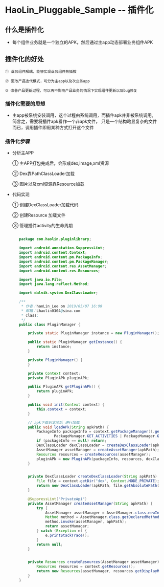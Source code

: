 # HaoLin_Pluggable_Sample -- 插件化

 ## 什么是插件化

- 每个组件业务就是一个独立的APK，然后通过主app动态部署业务组件APK


## 插件化的好处

    ① 业务组件解耦，能够实现业务组件热插拔

    ② 更改产品迭代模式，可分为主app以及次业务app

    ③ 改善产品更新过程，可以再不影响产品业务的情况下实现组件更新以及bug修复

### 插件化需要的思想

- 主app被系统安装调用，这个过程由系统调用，而插件apk并非被系统调用，简言之，需要将插件apk看作一个非apk文件，
    只是一个结构略显复杂的文件而已，调用插件即用某种方式打开这个文件


### 插件化步骤

- 分析主APP

    ① 主APP打包完成后，会形成dex,image,xml资源

    ② Dex靠PathClassLoader加载

    ③ 图片以及xml资源靠Resource加载

- 代码实现

     ① 创建DexClassLoader加载代码

     ② 创建Resource 加载文件

     ③ 管理插件activity的生命周期


  ```java

     package com.haolin.pluginlibrary;

     import android.annotation.SuppressLint;
     import android.content.Context;
     import android.content.pm.PackageInfo;
     import android.content.pm.PackageManager;
     import android.content.res.AssetManager;
     import android.content.res.Resources;

     import java.io.File;
     import java.lang.reflect.Method;

     import dalvik.system.DexClassLoader;

     /**
      * 作者：haoLin_Lee on 2019/05/07 16:00
      * 邮箱：Lhaolin0304@sina.com
      * class:
      */
     public class PluginManager {

         private static PluginManager instance = new PluginManager();

         public static PluginManager getInstance() {
             return instance;
         }

         private PluginManager() {
         }

         private Context context;
         private PluginAPk pluginAPk;

         public PluginAPk getPluginAPk() {
             return pluginAPk;
         }

         public void init(Context context) {
             this.context = context;
         }

         // apk下载到本地后 进行加载
         public void loadAPk(String apkPath) {
             PackageInfo packageInfo = context.getPackageManager().getPackageArchiveInfo(apkPath,
                     PackageManager.GET_ACTIVITIES | PackageManager.GET_SERVICES);
             if (packageInfo == null) return;
             DexClassLoader dexClassLoader = createDexClassLoader(apkPath);
             AssetManager assetManager = createAssetManager(apkPath);
             Resources resources = createResources(assetManager);
             pluginAPk = new PluginAPk(packageInfo, resources, dexClassLoader);
         }


         private DexClassLoader createDexClassLoader(String apkPath) {
             File file = context.getDir("dex", Context.MODE_PRIVATE);
             return new DexClassLoader(apkPath, file.getAbsolutePath(), null, context.getClassLoader());
         }

         @SuppressLint("PrivateApi")
         private AssetManager createAssetManager(String apkPath) {
             try {
                 AssetManager assetManager = AssetManager.class.newInstance();
                 Method method = AssetManager.class.getDeclaredMethod("addAssetPath", String.class);
                 method.invoke(assetManager, apkPath);
                 return assetManager;
             } catch (Exception e) {
                 e.printStackTrace();
             }
             return null;
         }


         private Resources createResources(AssetManager assetManager) {
             Resources resources = context.getResources();
             return new Resources(assetManager, resources.getDisplayMetrics(), resources.getConfiguration());
         }
     }

  ```
